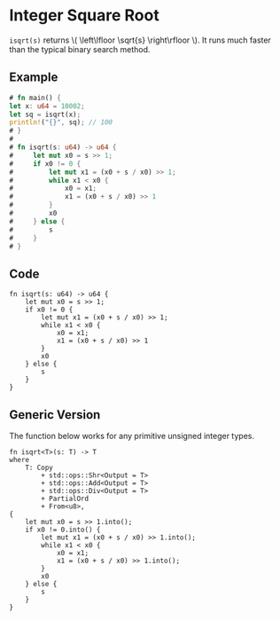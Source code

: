 # Integer Square Root

`isqrt(s)` returns \\( \left\lfloor \sqrt{s} \right\rfloor \\). It runs much faster than the typical binary search method.

## Example

```rust
# fn main() {
let x: u64 = 10002;
let sq = isqrt(x);
println!("{}", sq); // 100
# }
#
# fn isqrt(s: u64) -> u64 {
#     let mut x0 = s >> 1;
#     if x0 != 0 {
#         let mut x1 = (x0 + s / x0) >> 1;
#         while x1 < x0 {
#             x0 = x1;
#             x1 = (x0 + s / x0) >> 1
#         }
#         x0
#     } else {
#         s
#     }
# }
```

## Code

```rust,noplayground
fn isqrt(s: u64) -> u64 {
    let mut x0 = s >> 1;
    if x0 != 0 {
        let mut x1 = (x0 + s / x0) >> 1;
        while x1 < x0 {
            x0 = x1;
            x1 = (x0 + s / x0) >> 1
        }
        x0
    } else {
        s
    }
}
```

## Generic Version

The function below works for any primitive unsigned integer types.

```rust,noplayground
fn isqrt<T>(s: T) -> T
where
    T: Copy
        + std::ops::Shr<Output = T>
        + std::ops::Add<Output = T>
        + std::ops::Div<Output = T>
        + PartialOrd
        + From<u8>,
{
    let mut x0 = s >> 1.into();
    if x0 != 0.into() {
        let mut x1 = (x0 + s / x0) >> 1.into();
        while x1 < x0 {
            x0 = x1;
            x1 = (x0 + s / x0) >> 1.into();
        }
        x0
    } else {
        s
    }
}
```
